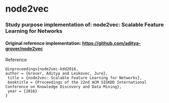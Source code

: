 # node2vec

### Study purpose implementation of: node2vec: Scalable Feature Learning for Networks

#### Original reference implementation: https://github.com/aditya-grover/node2vec

Reference

	@inproceedings{node2vec-kdd2016,
	author = {Grover, Aditya and Leskovec, Jure},
	 title = {node2vec: Scalable Feature Learning for Networks},
	 booktitle = {Proceedings of the 22nd ACM SIGKDD International Conference on Knowledge Discovery and Data Mining},
	 year = {2016}
	} 

